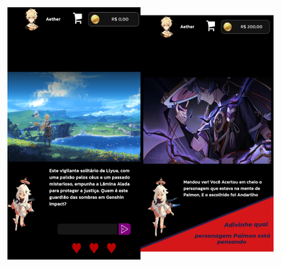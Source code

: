 <div style="display:flex; justify-content: center; align-items:center;flex-direction:row;">

<img src="https://github.com/EryckBorges/Genshin-Impact-Divination/blob/main/imagemJogo/telaInicial.jpg" width="300" alt="Tela Inicial">

<img src="https://raw.githubusercontent.com/EryckBorges/Genshin-Impact-Divination/main/imagemJogo/dica.webp" width="300" alt="Tela de Dica">
  
</div>




